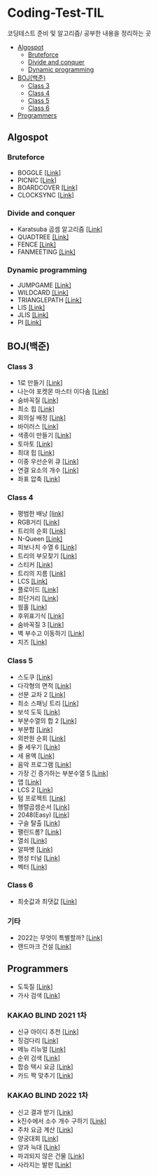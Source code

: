 # Coding-Test-TIL
코딩테스트 준비 및 알고리즘/ 공부한 내용을 정리하는 곳

* [Algospot](#algospot)
  + [Bruteforce](#Bruteforce)
  + [Divide and conquer](#Divide-and-conquer)
  + [Dynamic programming](#Dynamic-programming)
* [BOJ(백준)](#boj----)
  + [Class 3](#class-3)
  + [Class 4](#class-4)
  + [Class 5](#class-5)
  + [Class 6](#class-6)
* [Programmers](#programmers)
   
## Algospot
### Bruteforce
* BOGGLE [[Link]](https://github.com/Uniaut/Coding-Test-TIL/blob/main/Algospot/BOGGLE.md)
* PICNIC [[Link]](https://github.com/Uniaut/Coding-Test-TIL/blob/main/Algospot/PICNIC.md)
* BOARDCOVER [[Link]](https://github.com/Uniaut/Coding-Test-TIL/blob/main/Algospot/BOARDCOVER.md)
* CLOCKSYNC [[Link]](https://github.com/Uniaut/Coding-Test-TIL/blob/main/Algospot/CLOCKSYNC.md)
### Divide and conquer
* Karatsuba 곱셈 알고리즘 [[Link]](https://github.com/Uniaut/Coding-Test-TIL/blob/main/Algospot/Karatsuba.md)
* QUADTREE [[Link]](https://github.com/Uniaut/Coding-Test-TIL/blob/main/Algospot/QUADTREE.md)
* FENCE [[Link]](https://github.com/Uniaut/Coding-Test-TIL/blob/main/Algospot/FENCE.md)
* FANMEETING [[Link]](https://github.com/Uniaut/Coding-Test-TIL/blob/main/Algospot/FANMEETING.md)
### Dynamic programming
* JUMPGAME [[Link]](https://github.com/Uniaut/Coding-Test-TIL/blob/main/Algospot/JUMPGAME.md)
* WILDCARD [[Link]](https://github.com/Uniaut/Coding-Test-TIL/blob/main/Algospot/WILDCARD.md)
* TRIANGLEPATH [[Link]](https://github.com/Uniaut/Coding-Test-TIL/blob/main/Algospot/TRIANGLEPATH.md)
* LIS [[Link]](https://github.com/Uniaut/Coding-Test-TIL/blob/main/Algospot/LIS.md)
* JLIS [[Link]](https://github.com/Uniaut/Coding-Test-TIL/blob/main/Algospot/JLIS.md)
* PI [[Link]](https://github.com/Uniaut/Coding-Test-TIL/blob/main/Algospot/PI.md)

## BOJ(백준)
### Class 3
* 1로 만들기 [[Link]](https://github.com/Uniaut/Coding-Test-TIL/blob/main/BOJ/1463.md)
* 나는야 포켓몬 마스터 이다솜 [[Link]](https://github.com/Uniaut/Coding-Test-TIL/blob/main/BOJ/1620.md)
* 숨바꼭질 [[Link]](https://github.com/Uniaut/Coding-Test-TIL/blob/main/BOJ/1697.md)
* 최소 힙 [[Link]](https://github.com/Uniaut/Coding-Test-TIL/blob/main/BOJ/1927.md)
* 회의실 배정 [[Link]](https://github.com/Uniaut/Coding-Test-TIL/blob/main/BOJ/1931.md)
* 바이러스 [[Link]](https://github.com/Uniaut/Coding-Test-TIL/blob/main/BOJ/2606.md)
* 색종이 만들기 [[Link]](https://github.com/Uniaut/Coding-Test-TIL/blob/main/BOJ/2630.md)
* 토마토 [[Link]](https://github.com/Uniaut/Coding-Test-TIL/blob/main/BOJ/7576.md)
* 최대 힙 [[Link]](https://github.com/Uniaut/Coding-Test-TIL/blob/main/BOJ/11279.md)
* 이중 우선순위 큐 [[Link]](https://github.com/Uniaut/Coding-Test-TIL/blob/main/BOJ/7662.md)
* 연결 요소의 개수 [[Link]](https://github.com/Uniaut/Coding-Test-TIL/blob/main/BOJ/11724.md)
* 좌표 압축 [[Link]](https://github.com/Uniaut/Coding-Test-TIL/blob/main/BOJ/18870.md)
### Class 4
* 평범한 배낭 [[link]](https://github.com/Uniaut/Coding-Test-TIL/blob/main/BOJ/12865.md)
* RGB거리 [[Link]](https://github.com/Uniaut/Coding-Test-TIL/blob/main/BOJ/1149.md)
* 트리의 순회 [[Link]](https://github.com/Uniaut/Coding-Test-TIL/blob/main/BOJ/2263.md)
* N-Queen [[Link]](https://github.com/Uniaut/Coding-Test-TIL/blob/main/BOJ/9663.md)
* 피보나치 수열 6 [[Link]](https://github.com/Uniaut/Coding-Test-TIL/blob/main/BOJ/11444.md)
* 트리의 부모찾기 [[Link]](https://github.com/Uniaut/Coding-Test-TIL/blob/main/BOJ/11725.md)
* 스티커 [[Link]](https://github.com/Uniaut/Coding-Test-TIL/blob/main/BOJ/9465.md)
* 트리의 지름 [[Link]](https://github.com/Uniaut/Coding-Test-TIL/blob/main/BOJ/1167.md)
* LCS [[Link]](https://github.com/Uniaut/Coding-Test-TIL/blob/main/BOJ/9251.md)
* 플로이드 [[Link]](https://github.com/Uniaut/Coding-Test-TIL/blob/main/BOJ/11404.md)
* 최단거리 [[Link]](https://github.com/Uniaut/Coding-Test-TIL/blob/main/BOJ/1753.md)
* 웜홀 [[Link]](https://github.com/Uniaut/Coding-Test-TIL/blob/main/BOJ/1865.md)
* 후위표기식 [[Link]](https://github.com/Uniaut/Coding-Test-TIL/blob/main/BOJ/1927.md)
* 숨바꼭질 3 [[Link]](https://github.com/Uniaut/Coding-Test-TIL/blob/main/BOJ/13549.md)
* 벽 부수고 이동하기 [[Link]](https://github.com/Uniaut/Coding-Test-TIL/blob/main/BOJ/2206.md)
* 치즈 [[Link]](https://github.com/Uniaut/Coding-Test-TIL/blob/main/BOJ/2638.md)

### Class 5
* 스도쿠 [[Link]](https://github.com/Uniaut/Coding-Test-TIL/blob/main/BOJ/2239.md)
* 다각형의 면적 [[Link]](https://github.com/Uniaut/Coding-Test-TIL/blob/main/BOJ/2166.md)
* 선분 교차 2 [[Link]](https://github.com/Uniaut/Coding-Test-TIL/blob/main/BOJ/17387.md)
* 최소 스패닝 트리 [[Link]](https://github.com/Uniaut/Coding-Test-TIL/blob/main/BOJ/1197.md)
* 보석 도둑 [[Link]](https://github.com/Uniaut/Coding-Test-TIL/blob/main/BOJ/1202.md)
* 부분수열의 합 2 [[Link]](https://github.com/Uniaut/Coding-Test-TIL/blob/main/BOJ/1208.md)
* 부분합 [[Link]](https://github.com/Uniaut/Coding-Test-TIL/blob/main/BOJ/1806.md)
* 외판원 순회 [[Link]](https://github.com/Uniaut/Coding-Test-TIL/blob/main/BOJ/2098.md)
* 줄 세우기 [[Link]](https://github.com/Uniaut/Coding-Test-TIL/blob/main/BOJ/2252.md)
* 세 용액 [[Link]](https://github.com/Uniaut/Coding-Test-TIL/blob/main/BOJ/2473.md)
* 음악 프로그램 [[Link]](https://github.com/Uniaut/Coding-Test-TIL/blob/main/BOJ/2623.md)
* 가장 긴 증가하는 부분수열 5 [[Link]](https://github.com/Uniaut/Coding-Test-TIL/blob/main/BOJ/14003.md)
* 앱 [[Link]](https://github.com/Uniaut/Coding-Test-TIL/blob/main/BOJ/7579.md)
* LCS 2 [[Link]](https://github.com/Uniaut/Coding-Test-TIL/blob/main/BOJ/9252.md)
* 텀 프로젝트 [[Link]](https://github.com/Uniaut/Coding-Test-TIL/blob/main/BOJ/9466.md)
* 행렬곱셈순서 [[Link]](https://github.com/Uniaut/Coding-Test-TIL/blob/main/BOJ/11049.md)
* 2048(Easy) [[Link]](https://github.com/Uniaut/Coding-Test-TIL/blob/main/BOJ/12100.md)
* 구슬 탈출 [[Link]](https://github.com/Uniaut/Coding-Test-TIL/blob/main/BOJ/13460.md)
* 팰린드롬? [[Link]](https://github.com/Uniaut/Coding-Test-TIL/blob/main/BOJ/10942.md)
* 열쇠 [[Link]](https://github.com/Uniaut/Coding-Test-TIL/blob/main/BOJ/9328.md)
* 알파벳 [[Link]](https://github.com/Uniaut/Coding-Test-TIL/blob/main/BOJ/1987.md)
* 행성 터널 [[Link]](https://github.com/Uniaut/Coding-Test-TIL/blob/main/BOJ/2887.md)
* 벡터  [[Link]](https://github.com/Uniaut/Coding-Test-TIL/blob/main/BOJ/1007.md)

### Class 6
* 최솟값과 최댓값 [[Link]](https://github.com/Uniaut/Coding-Test-TIL/blob/main/BOJ/2357.md)

### 기타
* 2022는 무엇이 특별할까? [[Link]](https://github.com/Uniaut/Coding-Test-TIL/blob/main/BOJ/24268.md)
* 랜드마크 건설 [[Link]](https://github.com/Uniaut/Coding-Test-TIL/blob/main/BOJ/24269.md)

## Programmers
* 도둑질 [[Link]](https://github.com/Uniaut/Coding-Test-TIL/blob/main/Programmers/thievery.md)
* 가사 검색 [[Link]](https://github.com/Uniaut/Coding-Test-TIL/blob/main/Programmers/lyrics_search.md)
### KAKAO BLIND 2021 1차
* 신규 아이디 추천 [[Link]](https://github.com/Uniaut/Coding-Test-TIL/blob/main/Programmers/new_id_recommendation.md)
* 징검다리 [[Link]](https://github.com/Uniaut/Coding-Test-TIL/blob/main/Programmers/stepping_stones.md)
* 메뉴 리뉴얼 [[Link]](https://github.com/Uniaut/Coding-Test-TIL/blob/main/Programmers/menu_renewal.md)
* 순위 검색 [[Link]](https://github.com/Uniaut/Coding-Test-TIL/edit/main/Programmers/rank_search.md)
* 합승 택시 요금 [[Link]](https://github.com/Uniaut/Coding-Test-TIL/blob/main/Programmers/taxi_fare.md)
* 카드 짝 맞추기 [[Link]](https://github.com/Uniaut/Coding-Test-TIL/blob/main/Programmers/card_pair_match.md)
### KAKAO BLIND 2022 1차
* 신고 결과 받기 [[Link]](https://github.com/Uniaut/Coding-Test-TIL/blob/main/Programmers/receiving_report_result.md)
* k진수에서 소수 개수 구하기 [[Link]](https://github.com/Uniaut/Coding-Test-TIL/blob/main/Programmers/n_prime_in_base_k.md)
* 주차 요금 계산 [[Link]](https://github.com/Uniaut/Coding-Test-TIL/blob/main/Programmers/parking_fee_calculation.md)
* 양궁대회 [[Link]](https://github.com/Uniaut/Coding-Test-TIL/blob/main/Programmers/archery_contest.md)
* 양과 늑대 [[Link]](https://github.com/Uniaut/Coding-Test-TIL/blob/main/Programmers/sheep_and_wolf.md)
* 파괴되지 않은 건물 [[Link]](https://github.com/Uniaut/Coding-Test-TIL/blob/main/Programmers/building_not_destroyed.md)
* 사라지는 발판 [[Link]](https://github.com/Uniaut/Coding-Test-TIL/blob/main/Programmers/vanishing_plate.md)
